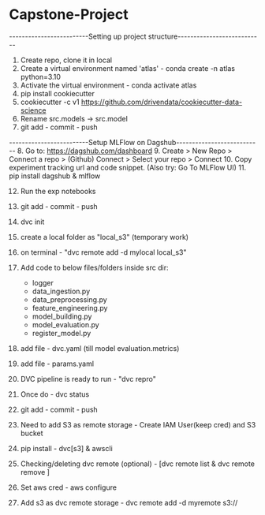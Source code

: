 # Capstone-Project
-------------------------Setting up project structure---------------------------

1. Create repo, clone it in local
2. Create a virtual environment named 'atlas' - conda create -n atlas python=3.10
3. Activate the virtual environment - conda activate atlas
4. pip install cookiecutter
5. cookiecutter -c v1 https://github.com/drivendata/cookiecutter-data-science
6. Rename src.models -> src.model
7. git add - commit - push

-------------------------Setup MLFlow on Dagshub---------------------------
8. Go to: https://dagshub.com/dashboard
9. Create > New Repo > Connect a repo > (Github) Connect > Select your repo > Connect
10. Copy experiment tracking url and code snippet. (Also try: Go To MLFlow UI)
11. pip install dagshub & mlflow

12. Run the exp notebooks
13. git add - commit - push

14. dvc init
15. create a local folder as "local_s3" (temporary work)
16. on terminal - "dvc remote add -d mylocal local_s3"


17. Add code to below files/folders inside src dir:
    - logger
    - data_ingestion.py
    - data_preprocessing.py
    - feature_engineering.py
    - model_building.py
    - model_evaluation.py
    - register_model.py
18. add file - dvc.yaml (till model evaluation.metrics)
19. add file - params.yaml
20. DVC pipeline is ready to run - "dvc repro"
21. Once do - dvc status
22. git add - commit - push

23. Need to add S3 as remote storage - Create IAM User(keep cred) and S3 bucket
24. pip install - dvc[s3] & awscli
25. Checking/deleting dvc remote (optional) - [dvc remote list & dvc remote remove <name>] 
26. Set aws cred - aws configure
27. Add s3 as dvc remote storage - dvc remote add -d myremote s3://<bucket-name>


